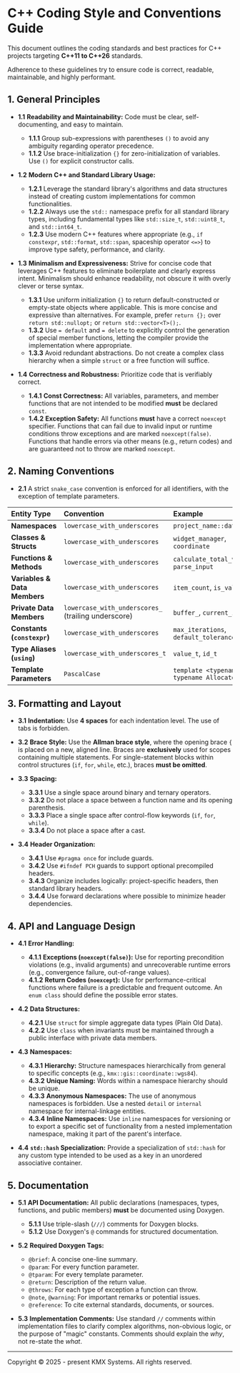 # C++ Coding Style and Conventions Guide

This document outlines the coding standards and best practices for C++ projects targeting **C++11 to C++26** standards.

Adherence to these guidelines try to ensure code is correct, readable, maintainable, and highly performant.


## 1. General Principles

*   **1.1** **Readability and Maintainability:** Code must be clear, self-documenting, and easy to maintain.
    *   **1.1.1** Group sub-expressions with parentheses `()` to avoid any ambiguity regarding operator precedence.
    *   **1.1.2** Use brace-initialization `{}` for zero-initialization of variables. Use `()` for explicit constructor calls.

*   **1.2** **Modern C++ and Standard Library Usage:**
    *   **1.2.1** Leverage the standard library's algorithms and data structures instead of creating custom implementations for common functionalities.
    *   **1.2.2** Always use the `std::` namespace prefix for all standard library types, including fundamental types like `std::size_t`, `std::uint8_t`, and `std::int64_t`.
    *   **1.2.3** Use modern C++ features where appropriate (e.g., `if constexpr`, `std::format`, `std::span`, spaceship operator `<=>`) to improve type safety, performance, and clarity.

*   **1.3** **Minimalism and Expressiveness:** Strive for concise code that leverages C++ features to eliminate boilerplate and clearly express intent. Minimalism should enhance readability, not obscure it with overly clever or terse syntax.
    *   **1.3.1** Use uniform initialization `{}` to return default-constructed or empty-state objects where applicable. This is more concise and expressive than alternatives. For example, prefer `return {};` over `return std::nullopt;` or `return std::vector<T>();`.
    *   **1.3.2** Use `= default` and `= delete` to explicitly control the generation of special member functions, letting the compiler provide the implementation where appropriate.
    *   **1.3.3** Avoid redundant abstractions. Do not create a complex class hierarchy when a simple `struct` or a free function will suffice.

*   **1.4** **Correctness and Robustness:** Prioritize code that is verifiably correct.
    *   **1.4.1** **Const Correctness:** All variables, parameters, and member functions that are not intended to be modified **must** be declared `const`.
    *   **1.4.2** **Exception Safety:** All functions **must** have a correct `noexcept` specifier. Functions that can fail due to invalid input or runtime conditions throw exceptions and are marked `noexcept(false)`. Functions that handle errors via other means (e.g., return codes) and are guaranteed not to throw are marked `noexcept`.

## 2. Naming Conventions

*   **2.1** A strict `snake_case` convention is enforced for all identifiers, with the exception of template parameters.

| Entity Type | Convention | Example |
| :--- | :--- | :--- |
| **Namespaces** | `lowercase_with_underscores` | `project_name::data_model` |
| **Classes & Structs** | `lowercase_with_underscores` | `widget_manager`, `coordinate` |
| **Functions & Methods** | `lowercase_with_underscores` | `calculate_total_value`, `parse_input` |
| **Variables & Data Members**| `lowercase_with_underscores` | `item_count`, `is_valid` |
| **Private Data Members** | `lowercase_with_underscores_` (trailing underscore) | `buffer_`, `current_index_` |
| **Constants (`constexpr`)**| `lowercase_with_underscores` | `max_iterations`, `default_tolerance` |
| **Type Aliases (`using`)**| `lowercase_with_underscores_t` | `value_t`, `id_t` |
| **Template Parameters** | `PascalCase` | `template <typename T, typename Allocator>` |

## 3. Formatting and Layout

*   **3.1** **Indentation:** Use **4 spaces** for each indentation level. The use of tabs is forbidden.

*   **3.2** **Brace Style:** Use the **Allman brace style**, where the opening brace `{` is placed on a new, aligned line. Braces are **exclusively** used for scopes containing multiple statements. For single-statement blocks within control structures (`if`, `for`, `while`, etc.), braces **must be omitted**.

*   **3.3** **Spacing:**
    *   **3.3.1** Use a single space around binary and ternary operators.
    *   **3.3.2** Do not place a space between a function name and its opening parenthesis.
    *   **3.3.3** Place a single space after control-flow keywords (`if`, `for`, `while`).
    *   **3.3.4** Do not place a space after a cast.

*   **3.4** **Header Organization:**
    *   **3.4.1** Use `#pragma once` for include guards.
    *   **3.4.2** Use `#ifndef PCH` guards to support optional precompiled headers.
    *   **3.4.3** Organize includes logically: project-specific headers, then standard library headers.
    *   **3.4.4** Use forward declarations where possible to minimize header dependencies.

## 4. API and Language Design

*   **4.1** **Error Handling:**
    *   **4.1.1** **Exceptions (`noexcept(false)`):** Use for reporting precondition violations (e.g., invalid arguments) and unrecoverable runtime errors (e.g., convergence failure, out-of-range values).
    *   **4.1.2** **Return Codes (`noexcept`):** Use for performance-critical functions where failure is a predictable and frequent outcome. An `enum class` should define the possible error states.

*   **4.2** **Data Structures:**
    *   **4.2.1** Use `struct` for simple aggregate data types (Plain Old Data).
    *   **4.2.2** Use `class` when invariants must be maintained through a public interface with private data members.

*   **4.3** **Namespaces:**
    *   **4.3.1** **Hierarchy:** Structure namespaces hierarchically from general to specific concepts (e.g., `kmx::gis::coordinate::wgs84`).
    *   **4.3.2** **Unique Naming:** Words within a namespace hierarchy should be unique.
    *   **4.3.3** **Anonymous Namespaces:** The use of anonymous namespaces is forbidden. Use a nested `detail` or `internal` namespace for internal-linkage entities.
    *   **4.3.4** **Inline Namespaces:** Use `inline` namespaces for versioning or to export a specific set of functionality from a nested implementation namespace, making it part of the parent's interface.

*   **4.4** **`std::hash` Specialization:** Provide a specialization of `std::hash` for any custom type intended to be used as a key in an unordered associative container.

## 5. Documentation

*   **5.1** **API Documentation:** All public declarations (namespaces, types, functions, and public members) **must** be documented using Doxygen.
    *   **5.1.1** Use triple-slash (`///`) comments for Doxygen blocks.
    *   **5.1.2** Use Doxygen's `@` commands for structured documentation.

*   **5.2** **Required Doxygen Tags:**
    *   `@brief`: A concise one-line summary.
    *   `@param`: For every function parameter.
    *   `@tparam`: For every template parameter.
    *   `@return`: Description of the return value.
    *   `@throws`: For each type of exception a function can throw.
    *   `@note`, `@warning`: For important remarks or potential issues.
    *   `@reference`: To cite external standards, documents, or sources.

*   **5.3** **Implementation Comments:** Use standard `//` comments within implementation files to clarify complex algorithms, non-obvious logic, or the purpose of "magic" constants. Comments should explain the *why*, not re-state the *what*.

---
Copyright © 2025 - present KMX Systems. All rights reserved.
